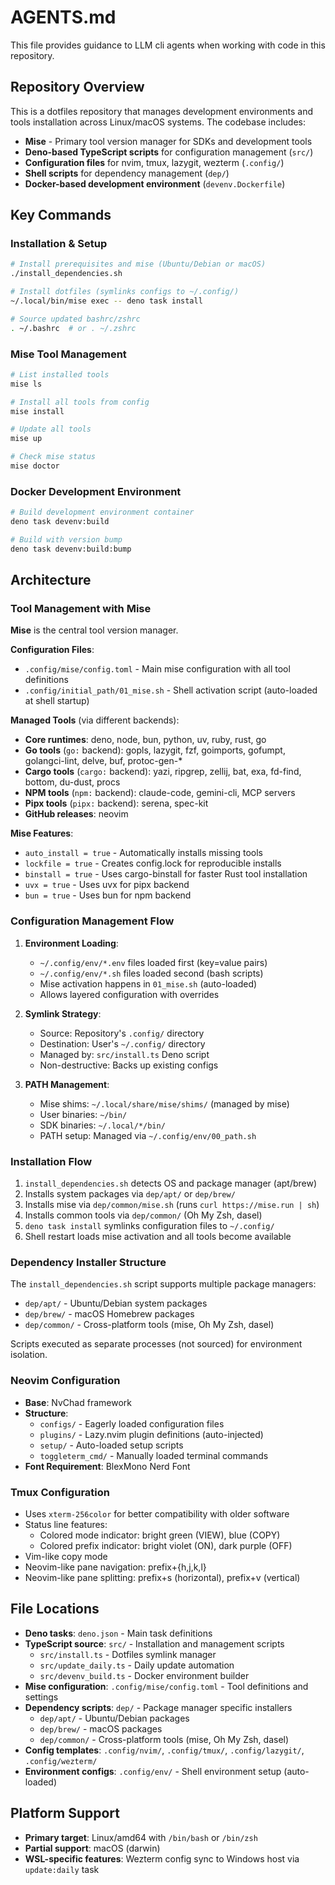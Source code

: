 # AGENTS.md

This file provides guidance to LLM cli agents when working with code in this repository.

## Repository Overview

This is a dotfiles repository that manages development environments and tools installation across Linux/macOS systems. The codebase includes:

- **Mise** - Primary tool version manager for SDKs and development tools
- **Deno-based TypeScript scripts** for configuration management (`src/`)
- **Configuration files** for nvim, tmux, lazygit, wezterm (`.config/`)
- **Shell scripts** for dependency management (`dep/`)
- **Docker-based development environment** (`devenv.Dockerfile`)

## Key Commands

### Installation & Setup

```bash
# Install prerequisites and mise (Ubuntu/Debian or macOS)
./install_dependencies.sh

# Install dotfiles (symlinks configs to ~/.config/)
~/.local/bin/mise exec -- deno task install

# Source updated bashrc/zshrc
. ~/.bashrc  # or . ~/.zshrc
```

### Mise Tool Management

```bash
# List installed tools
mise ls

# Install all tools from config
mise install

# Update all tools
mise up

# Check mise status
mise doctor
```

### Docker Development Environment

```bash
# Build development environment container
deno task devenv:build

# Build with version bump
deno task devenv:build:bump
```

## Architecture

### Tool Management with Mise

**Mise** is the central tool version manager.

**Configuration Files**:

- `.config/mise/config.toml` - Main mise configuration with all tool definitions
- `.config/initial_path/01_mise.sh` - Shell activation script (auto-loaded at shell startup)

**Managed Tools** (via different backends):

- **Core runtimes**: deno, node, bun, python, uv, ruby, rust, go
- **Go tools** (`go:` backend): gopls, lazygit, fzf, goimports, gofumpt, golangci-lint, delve, buf, protoc-gen-\*
- **Cargo tools** (`cargo:` backend): yazi, ripgrep, zellij, bat, exa, fd-find, bottom, du-dust, procs
- **NPM tools** (`npm:` backend): claude-code, gemini-cli, MCP servers
- **Pipx tools** (`pipx:` backend): serena, spec-kit
- **GitHub releases**: neovim

**Mise Features**:

- `auto_install = true` - Automatically installs missing tools
- `lockfile = true` - Creates config.lock for reproducible installs
- `binstall = true` - Uses cargo-binstall for faster Rust tool installation
- `uvx = true` - Uses uvx for pipx backend
- `bun = true` - Uses bun for npm backend

### Configuration Management Flow

1. **Environment Loading**:
   - `~/.config/env/*.env` files loaded first (key=value pairs)
   - `~/.config/env/*.sh` files loaded second (bash scripts)
   - Mise activation happens in `01_mise.sh` (auto-loaded)
   - Allows layered configuration with overrides

2. **Symlink Strategy**:
   - Source: Repository's `.config/` directory
   - Destination: User's `~/.config/` directory
   - Managed by: `src/install.ts` Deno script
   - Non-destructive: Backs up existing configs

3. **PATH Management**:
   - Mise shims: `~/.local/share/mise/shims/` (managed by mise)
   - User binaries: `~/bin/`
   - SDK binaries: `~/.local/*/bin/`
   - PATH setup: Managed via `~/.config/env/00_path.sh`

### Installation Flow

1. `install_dependencies.sh` detects OS and package manager (apt/brew)
2. Installs system packages via `dep/apt/` or `dep/brew/`
3. Installs mise via `dep/common/mise.sh` (runs `curl https://mise.run | sh`)
4. Installs common tools via `dep/common/` (Oh My Zsh, dasel)
5. `deno task install` symlinks configuration files to `~/.config/`
6. Shell restart loads mise activation and all tools become available

### Dependency Installer Structure

The `install_dependencies.sh` script supports multiple package managers:

- `dep/apt/` - Ubuntu/Debian system packages
- `dep/brew/` - macOS Homebrew packages
- `dep/common/` - Cross-platform tools (mise, Oh My Zsh, dasel)

Scripts executed as separate processes (not sourced) for environment isolation.

### Neovim Configuration

- **Base**: NvChad framework
- **Structure**:
  - `configs/` - Eagerly loaded configuration files
  - `plugins/` - Lazy.nvim plugin definitions (auto-injected)
  - `setup/` - Auto-loaded setup scripts
  - `toggleterm_cmd/` - Manually loaded terminal commands
- **Font Requirement**: BlexMono Nerd Font

### Tmux Configuration

- Uses `xterm-256color` for better compatibility with older software
- Status line features:
  - Colored mode indicator: bright green (VIEW), blue (COPY)
  - Colored prefix indicator: bright violet (ON), dark purple (OFF)
- Vim-like copy mode
- Neovim-like pane navigation: prefix+{h,j,k,l}
- Neovim-like pane splitting: prefix+s (horizontal), prefix+v (vertical)

## File Locations

- **Deno tasks**: `deno.json` - Main task definitions
- **TypeScript source**: `src/` - Installation and management scripts
  - `src/install.ts` - Dotfiles symlink manager
  - `src/update_daily.ts` - Daily update automation
  - `src/devenv_build.ts` - Docker environment builder
- **Mise configuration**: `.config/mise/config.toml` - Tool definitions and settings
- **Dependency scripts**: `dep/` - Package manager specific installers
  - `dep/apt/` - Ubuntu/Debian packages
  - `dep/brew/` - macOS packages
  - `dep/common/` - Cross-platform tools (mise, Oh My Zsh, dasel)
- **Config templates**: `.config/nvim/`, `.config/tmux/`, `.config/lazygit/`, `.config/wezterm/`
- **Environment configs**: `.config/env/` - Shell environment setup (auto-loaded)

## Platform Support

- **Primary target**: Linux/amd64 with `/bin/bash` or `/bin/zsh`
- **Partial support**: macOS (darwin)
- **WSL-specific features**: Wezterm config sync to Windows host via `update:daily` task

